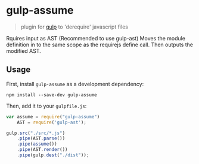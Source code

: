 # gulp-assume
> plugin for [gulp](https://github.com/wearefractal/gulp) to 'derequire' javascript files

Rquires input as AST (Recommended to use gulp-ast)
Moves the module definition in to the same scope as the requirejs define call.
Then outputs the modified AST.

## Usage
First, install `gulp-assume` as a development dependency:

```shell
npm install --save-dev gulp-assume
```

Then, add it to your `gulpfile.js`:

```javascript
var assume = require("gulp-assume")
	AST = require('gulp-ast');

gulp.src("./src/*.js")
	.pipe(AST.parse())
	.pipe(assume())
	.pipe(AST.render())
	.pipe(gulp.dest("./dist"));
```

